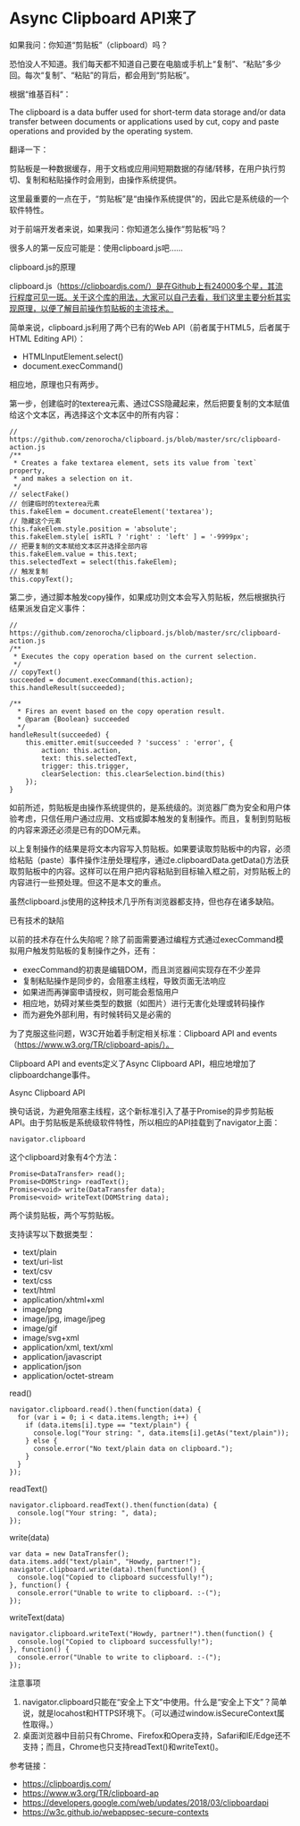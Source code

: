 # Async Clipboard API来了

如果我问：你知道“剪贴板”（clipboard）吗？

恐怕没人不知道。我们每天都不知道自己要在电脑或手机上“复制”、“粘贴”多少回。每次“复制”、“粘贴”的背后，都会用到“剪贴板”。

根据“维基百科”：

The clipboard is a data buffer used for short-term data storage and/or data transfer between documents or applications used by cut, copy and paste operations and provided by the operating system. 

翻译一下：

剪贴板是一种数据缓存，用于文档或应用间短期数据的存储/转移，在用户执行剪切、复制和粘贴操作时会用到，由操作系统提供。

这里最重要的一点在于，“剪贴板”是“由操作系统提供”的，因此它是系统级的一个软件特性。

对于前端开发者来说，如果我问：你知道怎么操作“剪贴板”吗？

很多人的第一反应可能是：使用clipboard.js吧……

clipboard.js的原理

clipboard.js（https://clipboardjs.com/）是在Github上有24000多个星，其流行程度可见一斑。关于这个库的用法，大家可以自己去看，我们这里主要分析其实现原理，以便了解目前操作剪贴板的主流技术。

简单来说，clipboard.js利用了两个已有的Web API（前者属于HTML5，后者属于HTML Editing API）：

- HTMLInputElement.select()
- document.execCommand()

相应地，原理也只有两步。

第一步，创建临时的texterea元素、通过CSS隐藏起来，然后把要复制的文本赋值给这个文本区，再选择这个文本区中的所有内容：

    // https://github.com/zenorocha/clipboard.js/blob/master/src/clipboard-action.js
    /**
     * Creates a fake textarea element, sets its value from `text` property,
     * and makes a selection on it.
     */
    // selectFake()
    // 创建临时的texterea元素
    this.fakeElem = document.createElement('textarea');
    // 隐藏这个元素
    this.fakeElem.style.position = 'absolute';
    this.fakeElem.style[ isRTL ? 'right' : 'left' ] = '-9999px';
    // 把要复制的文本赋给文本区并选择全部内容
    this.fakeElem.value = this.text;
    this.selectedText = select(this.fakeElem);
    // 触发复制
    this.copyText();

第二步，通过脚本触发copy操作，如果成功则文本会写入剪贴板，然后根据执行结果派发自定义事件：

    // https://github.com/zenorocha/clipboard.js/blob/master/src/clipboard-action.js
    /**
     * Executes the copy operation based on the current selection.
     */
    // copyText()
    succeeded = document.execCommand(this.action);
    this.handleResult(succeeded);
    
    /**
      * Fires an event based on the copy operation result.
      * @param {Boolean} succeeded
      */
    handleResult(succeeded) {
        this.emitter.emit(succeeded ? 'success' : 'error', {
            action: this.action,
            text: this.selectedText,
            trigger: this.trigger,
            clearSelection: this.clearSelection.bind(this)
        });
    }

如前所述，剪贴板是由操作系统提供的，是系统级的。浏览器厂商为安全和用户体验考虑，只信任用户通过应用、文档或脚本触发的复制操作。而且，复制到剪贴板的内容来源还必须是已有的DOM元素。

以上复制操作的结果是将文本内容写入剪贴板。如果要读取剪贴板中的内容，必须给粘贴（paste）事件操作注册处理程序，通过e.clipboardData.getData()方法获取剪贴板中的内容。这样可以在用户把内容粘贴到目标输入框之前，对剪贴板上的内容进行一些预处理。但这不是本文的重点。

虽然clipboard.js使用的这种技术几乎所有浏览器都支持，但也存在诸多缺陷。

已有技术的缺陷

以前的技术存在什么失陷呢？除了前面需要通过编程方式通过execCommand模拟用户触发剪贴板的复制操作之外，还有：

- execCommand的初衷是编辑DOM，而且浏览器间实现存在不少差异
- 复制粘贴操作是同步的，会阻塞主线程，导致页面无法响应
- 如果进而再弹窗申请授权，则可能会惹恼用户
- 相应地，妨碍对某些类型的数据（如图片）进行无害化处理或转码操作
- 而为避免外部利用，有时候转码又是必需的

为了克服这些问题，W3C开始着手制定相关标准：Clipboard API and events（https://www.w3.org/TR/clipboard-apis/）。

Clipboard API and events定义了Async Clipboard API，相应地增加了clipboardchange事件。

Async Clipboard API

换句话说，为避免阻塞主线程，这个新标准引入了基于Promise的异步剪贴板API。由于剪贴板是系统级软件特性，所以相应的API挂载到了navigator上面：

    navigator.clipboard

这个clipboard对象有4个方法：

    Promise<DataTransfer> read();
    Promise<DOMString> readText();
    Promise<void> write(DataTransfer data);
    Promise<void> writeText(DOMString data);

两个读剪贴板，两个写剪贴板。

支持读写以下数据类型：

- text/plain
- text/uri-list
- text/csv
- text/css
- text/html
- application/xhtml+xml
- image/png
- image/jpg, image/jpeg
- image/gif
- image/svg+xml
- application/xml, text/xml
- application/javascript
- application/json
- application/octet-stream

read()

    navigator.clipboard.read().then(function(data) {
      for (var i = 0; i < data.items.length; i++) {
        if (data.items[i].type == "text/plain") {
          console.log("Your string: ", data.items[i].getAs("text/plain"));
        } else {
          console.error("No text/plain data on clipboard.");
        }
      }
    });

readText()

    navigator.clipboard.readText().then(function(data) {
      console.log("Your string: ", data);
    });

write(data)

    var data = new DataTransfer();
    data.items.add("text/plain", "Howdy, partner!");
    navigator.clipboard.write(data).then(function() {
      console.log("Copied to clipboard successfully!");
    }, function() {
      console.error("Unable to write to clipboard. :-(");
    });

writeText(data)

    navigator.clipboard.writeText("Howdy, partner!").then(function() {
      console.log("Copied to clipboard successfully!");
    }, function() {
      console.error("Unable to write to clipboard. :-(");
    });

注意事项

1. navigator.clipboard只能在“安全上下文”中使用。什么是“安全上下文”？简单说，就是locahost和HTTPS环境下。（可以通过window.isSecureContext属性取得。）
2. 桌面浏览器中目前只有Chrome、Firefox和Opera支持，Safari和IE/Edge还不支持；而且，Chrome也只支持readText()和writeText()。

参考链接：

- https://clipboardjs.com/
- https://www.w3.org/TR/clipboard-ap
- https://developers.google.com/web/updates/2018/03/clipboardapi
- https://w3c.github.io/webappsec-secure-contexts
